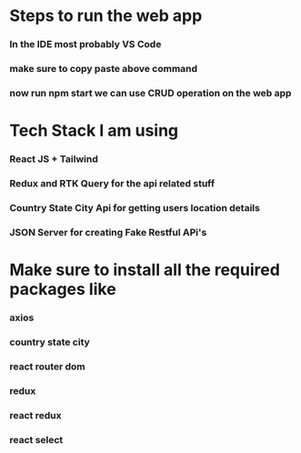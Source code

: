 # Steps to run the web app
### In the IDE most probably VS Code
### make sure to copy paste above command
### now run npm start we can use CRUD operation on the web app 
# Tech Stack I am using
### React JS + Tailwind 
### Redux and RTK Query for the api related stuff
### Country State City Api for getting users location details
### JSON Server for creating Fake Restful APi's
# Make sure to install all the required packages like
### axios
### country state city 
### react router dom 
### redux
### react redux
### react select
  
